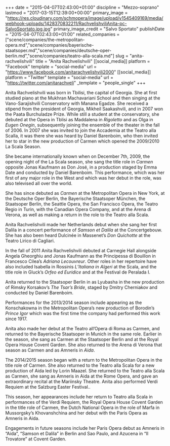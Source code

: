 +++
date = "2015-04-07T02:43:00+01:00"
discipline = "Mezzo-soprano"
lastmod = "2017-03-15T12:39:00+00:00"
primary_image = "https://res.cloudinary.com/schmopera/image/upload/v1545409169/media/webhook-uploads/1428370832211/RachvelishviliAnita-pc-SalvoSportato.jpg.jpg"
primary_image_credit = "Salvo Sportato"
publishDate = "2015-04-07T02:43:00+01:00"
related_companies = ["scene/companies/the-metropolitan-opera.md","scene/companies/bayerische-staatsoper.md","scene/companies/deutsche-oper-berlin.md","scene/companies/teatro-alla-scala.md"]
slug = "anita-rachvelishvili"
title = "Anita Rachvelishvili"
[[social_media]]
platform = "Facebook"
template = "social-media"
url = "https://www.facebook.com/anitarachvelishvili2000"
[[social_media]]
platform = "Twitter"
template = "social-media"
url = "https://twitter.com/anitarachveli"
_template = "people_single"
+++

Anita Rachvelishvili was born in Tbilisi, the capital of Georgia. She at first studied piano at the Mukhran Machavariani School and then singing at the Vano-Sarajishvili Conservatory with Manana Egadze. She received a stipend from the president of Georgia, Mikheil Saakashvili, and in 2007 won the Paata Burchuladze Prize. While still a student at the conservatory, she debuted at the Opera in Tblisi as Maddalena in *Rigoletto* and as Olga in *Eugen Onegin*, subsequently joining the ensemble of the theater in the fall of 2006. In 2007 she was invited to join the Accademia at the Teatro alla Scalla, it was there she was heard by Daniel Barenboim, who then invited her to star in the new production of Carmen which opened the 2009/2010 La Scala Season.

She  became internationally known when on December 7th, 2009, the opening night of the La Scala season, she sang the title role in *Carmen* opposite Jonas Kaufmann as Don José, in a production staged by Emma Date and conducted by Daniel Barenboim. This performance, which was her first of any major role in the West and which was her debut in the role, was also televised all over the world.

She has since debuted as *Carmen* at the Metropolitan Opera in New York, at the Deutsche Oper Berlin, the Bayerische Staatsoper München, the Staatsoper Berlin, the Seattle Opera, the San Francisco Opera, the Teatro Regio in Turin, with the Canadian Opera Company, and at the Arena di Verona, as well as making a return in the role to the Teatro alla Scala.

Anita Rachvelishvili made her Netherlands debut when she sang her first Dalila in a concert performance of *Samson et Dalila* at the Concertgebouw. She has also been heard Dulcinée in Massenet’s *Don Quichotte* at the Teatro Lirico di Cagliari.

In the fall of 2011 Anita Rachvelishvili debuted at Carnegie Hall alongside Angela Gheorghiu and Jonas Kaufmann as the Principessa di Bouillon in Francesco Cilea’s *Adriana Lecouvreur*. Other roles in her repertoire have also included Isabella in Rossinis *L’Italiana in Algeri* at the Scala, and the title role in Gluck’s *Orfeo ed Euridice* and at the Festival de Peralada I.

Anita returned to the Staatsoper Berlin in as Lyubasha in the new production of Rimsky Korsakov’s *The Tsar’s Bride*, staged by Dmitry Cherniakov and conducted by Daniel Barenboim.

Performances for the 2013/2014 season include appearing as the Konschakowna in the Metropolitan Opera’s new production of Borodin’s *Prince Igor* which was the first time the company had performed this work since 1917.

Anita  also made her debut at the Teatro all’Opera di Roma as Carmen, and returned to the Bayerische Staatsoper in Munich in the same role. Earlier in the season, she sang as Carmen at the Staatsoper Berlin and at the Royal Opera House Covent Garden. She also returned to the Arena di Verona that season as Carmen and as Amneris in *Aida*.



The 2014/2015 season began with a return to the Metropolitan Opera in the title role of Carmen. She also returned to the Teatro alla Scala for a new production of Aida led by Lorin Maazel. She returned to the Teatro alla Scala as Carmen, she   sang as Amneris in Aida at the Rome Opera, and gave an extraordinary recital at the Mariinsky Theatre. Anita also performed Verdi Requiem at the Salzburg Easter Festival..

This season, her  appearances include her return to Teatro alla Scala in performances of the Verdi Requiem, the Royal Opera House Covent Garden in the title role of Carmen, the Dutch National Opera in the role of Marfa in Mussorgsky’s Khovanshchina and her debut with the Paris Opera as Amneris in Aida.

Engagements in future seasons include her Paris Opera debut as Amneris in “Aida”, “Samson et Dalila” in Berlin and Sao Paulo, and Azucena in “Il Trovatore” at Covent Garden.
